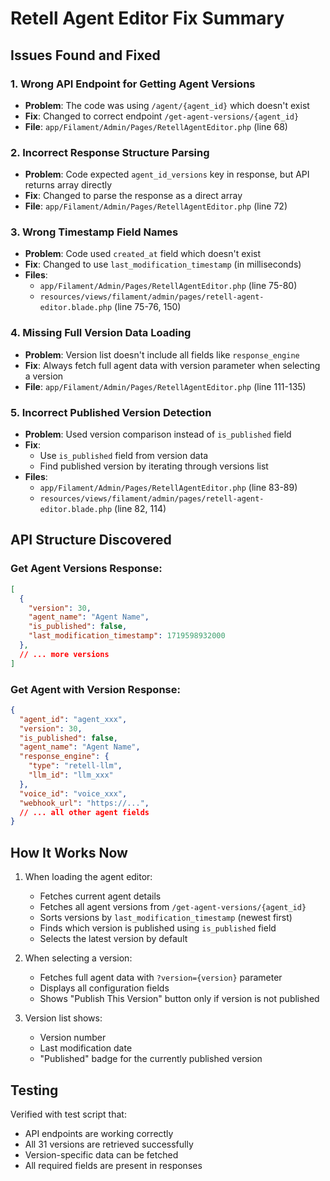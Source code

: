 # Retell Agent Editor Fix Summary

## Issues Found and Fixed

### 1. **Wrong API Endpoint for Getting Agent Versions**
- **Problem**: The code was using `/agent/{agent_id}` which doesn't exist
- **Fix**: Changed to correct endpoint `/get-agent-versions/{agent_id}`
- **File**: `app/Filament/Admin/Pages/RetellAgentEditor.php` (line 68)

### 2. **Incorrect Response Structure Parsing**
- **Problem**: Code expected `agent_id_versions` key in response, but API returns array directly
- **Fix**: Changed to parse the response as a direct array
- **File**: `app/Filament/Admin/Pages/RetellAgentEditor.php` (line 72)

### 3. **Wrong Timestamp Field Names**
- **Problem**: Code used `created_at` field which doesn't exist
- **Fix**: Changed to use `last_modification_timestamp` (in milliseconds)
- **Files**: 
  - `app/Filament/Admin/Pages/RetellAgentEditor.php` (line 75-80)
  - `resources/views/filament/admin/pages/retell-agent-editor.blade.php` (line 75-76, 150)

### 4. **Missing Full Version Data Loading**
- **Problem**: Version list doesn't include all fields like `response_engine`
- **Fix**: Always fetch full agent data with version parameter when selecting a version
- **File**: `app/Filament/Admin/Pages/RetellAgentEditor.php` (line 111-135)

### 5. **Incorrect Published Version Detection**
- **Problem**: Used version comparison instead of `is_published` field
- **Fix**: 
  - Use `is_published` field from version data
  - Find published version by iterating through versions list
- **Files**:
  - `app/Filament/Admin/Pages/RetellAgentEditor.php` (line 83-89)
  - `resources/views/filament/admin/pages/retell-agent-editor.blade.php` (line 82, 114)

## API Structure Discovered

### Get Agent Versions Response:
```json
[
  {
    "version": 30,
    "agent_name": "Agent Name",
    "is_published": false,
    "last_modification_timestamp": 1719598932000
  },
  // ... more versions
]
```

### Get Agent with Version Response:
```json
{
  "agent_id": "agent_xxx",
  "version": 30,
  "is_published": false,
  "agent_name": "Agent Name",
  "response_engine": {
    "type": "retell-llm",
    "llm_id": "llm_xxx"
  },
  "voice_id": "voice_xxx",
  "webhook_url": "https://...",
  // ... all other agent fields
}
```

## How It Works Now

1. When loading the agent editor:
   - Fetches current agent details
   - Fetches all agent versions from `/get-agent-versions/{agent_id}`
   - Sorts versions by `last_modification_timestamp` (newest first)
   - Finds which version is published using `is_published` field
   - Selects the latest version by default

2. When selecting a version:
   - Fetches full agent data with `?version={version}` parameter
   - Displays all configuration fields
   - Shows "Publish This Version" button only if version is not published

3. Version list shows:
   - Version number
   - Last modification date
   - "Published" badge for the currently published version

## Testing

Verified with test script that:
- API endpoints are working correctly
- All 31 versions are retrieved successfully
- Version-specific data can be fetched
- All required fields are present in responses
